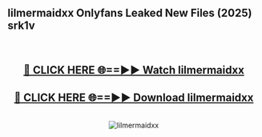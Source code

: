 <h2>lilmermaidxx Onlyfans Leaked New Files (2025) srk1v</h2>
<br>
<div align="center">
<h2><a href="https://mediafiles.top/lilmermaidxx&ref=git" rel="nofollow">🔴 CLICK HERE 🌐==►► Watch lilmermaidxx</a></h2>
<h2><a href="https://mediafiles.top/lilmermaidxx&ref=git" rel="nofollow">🔴 CLICK HERE 🌐==►► Download lilmermaidxx</a></h2>
<br>
<a href="https://mediafiles.top/lilmermaidxx&ref=git" rel="nofollow" data-target="animated-image.originalLink"><img src="https://i.ibb.co.com/xMMVF88/686577567.gif" alt="lilmermaidxx" style="max-width: 100%; display: inline-block;" data-target="animated-image.originalImage"></a>
</div>
<br>
<br>